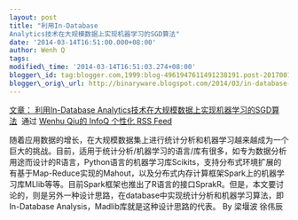 ```yaml
--- 
layout: post 
title: "利用In-Database
Analytics技术在大规模数据上实现机器学习的SGD算法" 
date: '2014-03-14T16:51:00.000+08:00' 
author: Wenh Q
tags:
modified\_time: '2014-03-14T16:51:03.274+08:00' 
blogger\_id: tag:blogger.com,1999:blog-4961947611491238191.post-2017001236040274452
blogger\_orig\_url: http://binaryware.blogspot.com/2014/03/in-database-analyticssgd.html
---
```

[文章： 利用In-Database
Analytics技术在大规模数据上实现机器学习的SGD算法](http://www.infoq.com/cn/articles/in-database-analytics-sdg-arithmetic?utm_campaign=infoq_content&utm_source=infoq&utm_medium=feed&utm_term=global)  通过
[Wenhu Qiu的 InfoQ 个性化 RSS Feed](http://www.infoq.com/cn/)





随着应用数据的增长，在大规模数据集上进行统计分析和机器学习越来越成为一个巨大的挑战。目前，适用于统计分析/机器学习的语言/库有很多，如专为数据分析用途而设计的R语言，Python语言的机器学习库Scikits，支持分布式环境扩展的有基于Map-Reduce实现的Mahout，以及分布式内存计算框架Spark上的机器学习库MLlib等等。目前Spark框架也推出了R语言的接口SprakR。但是，本文要讨论的，则是另外一种设计思路，在database中实现统计分析和机器学习算法，即In-Database
Analysis，Madlib库就是这种设计思路的代表。 By 梁堰波 徐伟辰
